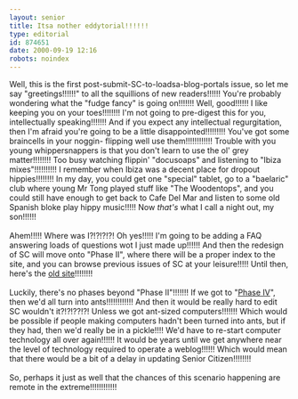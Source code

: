 ```yaml
---
layout: senior
title: Itsa nother eddytorial!!!!!!
type: editorial
id: 874651
date: 2000-09-19 12:16
robots: noindex
---
```

Well, this is the first post-submit-SC-to-loadsa-blog-portals issue, so let me say "greetings!!!!!!" to all the squillions of new readers!!!!!! You're probably wondering what the "fudge fancy" is going on!!!!!!! Well, good!!!!!! I like keeping you on your toes!!!!!!!! I'm not going to pre-digest this for you, intellectually speaking!!!!!!! And if you expect any intellectual regurgitation, then I'm afraid you're going to be a little disappointed!!!!!!!!! You've got some braincells in your noggin- flipping well use them!!!!!!!!!!!! Trouble with you young whippersnappers is that you don't learn to use the ol' grey matter!!!!!!!! Too busy watching flippin' "docusoaps" and listening to "Ibiza mixes"!!!!!!!!!! I remember when Ibiza was a decent place for dropout hippies!!!!!!!! In my day, you could get one "special" tablet, go to a "baelaric" club where young Mr Tong played stuff like "The Woodentops", and you could still have enough to get back to Cafe Del Mar and listen to some old Spanish bloke play hippy music!!!!! Now <i>that's</i> what I call a night out, my son!!!!!! <br/> <br/>Ahem!!!!! Where was I?!?!?!?! Oh yes!!!!! I'm going to be adding a FAQ answering loads of questions wot I just made up!!!!!! And then the redesign of SC will move onto "Phase II", where there will be a proper index to the site, and you can browse previous issues of SC at your leisure!!!!! Until then, here's the <a href="http://www.seniordads.fsnet.co.uk/seniordads/features/citizen/">old site</a>!!!!!!!!<br/> <br/>Luckily, there's no phases beyond "Phase II"!!!!!!! If we got to "<a href="http://tilt.largo.fl.us/critic/mst3k/sskk096.html">Phase IV</a>", then we'd all turn into ants!!!!!!!!!!!! And then it would be really hard to edit SC wouldn't it?!?!??!?! Unless we got ant-sized computers!!!!!!! Which would be possible if people making computers hadn't been turned into ants, but if they had, then we'd really be in a pickle!!!! We'd have to re-start computer technology all over again!!!!!! It would be years until we get anywhere near the level of technology required to operate a weblog!!!!!! Which would mean that there would be a bit of a delay in updating Senior Citizen!!!!!!!!<br/> <br/>So, perhaps it just as well that the chances of this scenario happening are remote in the extreme!!!!!!!!!!!!